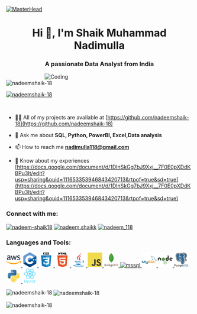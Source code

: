 [![MasterHead](https://drive.google.com/file/d/17ZdzxVB4yeVVym5eAsABZ0A5xT1fUvNc/view)](https://rishavchanda.io)

<h1 align="center">Hi 👋, I'm Shaik Muhammad Nadimulla</h1>
<h3 align="center">A passionate Data Analyst from India</h3>
<img align="right" alt="Coding" width="400" src="https://giphy.com/gifs/JWuBH9rCO2uZuHBFpm">


<p align="left"> <img src="https://komarev.com/ghpvc/?username=nadeemshaik-18&label=Profile%20views&color=0e75b6&style=flat" alt="nadeemshaik-18" /> </p>

<p align="left"> <a href="https://github.com/ryo-ma/github-profile-trophy"><img src="https://github-profile-trophy.vercel.app/?username=nadeemshaik-18" alt="nadeemshaik-18" /></a> </p>

<p align="left"> <a href="https://twitter.com/" target="blank"><img src="https://img.shields.io/twitter/follow/?logo=twitter&style=for-the-badge" alt="" /></a> </p>

- 👨‍💻 All of my projects are available at [https://github.com/nadeemshaik-18](https://github.com/nadeemshaik-18)

- 💬 Ask me about **SQL, Python, PowerBI, Excel,Data analysis**

- 📫 How to reach me **nadimulla118@gmail.com**

- 📄 Know about my experiences [https://docs.google.com/document/d/1DInSkGg7bJ9Xxj__7F0E0pXDdKBPu3It/edit?usp=sharing&ouid=111653353946843420713&rtpof=true&sd=true](https://docs.google.com/document/d/1DInSkGg7bJ9Xxj__7F0E0pXDdKBPu3It/edit?usp=sharing&ouid=111653353946843420713&rtpof=true&sd=true)

<h3 align="left">Connect with me:</h3>
<p align="left">
<a href="https://linkedin.com/in/nadeem-shaik18" target="blank"><img align="center" src="https://raw.githubusercontent.com/rahuldkjain/github-profile-readme-generator/master/src/images/icons/Social/linked-in-alt.svg" alt="nadeem-shaik18" height="30" width="40" /></a>
<a href="https://instagram.com/nadeem.shaikk" target="blank"><img align="center" src="https://raw.githubusercontent.com/rahuldkjain/github-profile-readme-generator/master/src/images/icons/Social/instagram.svg" alt="nadeem.shaikk" height="30" width="40" /></a>
<a href="https://www.leetcode.com/nadeem_118" target="blank"><img align="center" src="https://raw.githubusercontent.com/rahuldkjain/github-profile-readme-generator/master/src/images/icons/Social/leet-code.svg" alt="nadeem_118" height="30" width="40" /></a>
</p>

<h3 align="left">Languages and Tools:</h3>
<p align="left"> <a href="https://aws.amazon.com" target="_blank" rel="noreferrer"> <img src="https://raw.githubusercontent.com/devicons/devicon/master/icons/amazonwebservices/amazonwebservices-original-wordmark.svg" alt="aws" width="40" height="40"/> </a> <a href="https://www.w3schools.com/cpp/" target="_blank" rel="noreferrer"> <img src="https://raw.githubusercontent.com/devicons/devicon/master/icons/cplusplus/cplusplus-original.svg" alt="cplusplus" width="40" height="40"/> </a> <a href="https://www.w3schools.com/css/" target="_blank" rel="noreferrer"> <img src="https://raw.githubusercontent.com/devicons/devicon/master/icons/css3/css3-original-wordmark.svg" alt="css3" width="40" height="40"/> </a> <a href="https://www.w3.org/html/" target="_blank" rel="noreferrer"> <img src="https://raw.githubusercontent.com/devicons/devicon/master/icons/html5/html5-original-wordmark.svg" alt="html5" width="40" height="40"/> </a> <a href="https://www.java.com" target="_blank" rel="noreferrer"> <img src="https://raw.githubusercontent.com/devicons/devicon/master/icons/java/java-original.svg" alt="java" width="40" height="40"/> </a> <a href="https://developer.mozilla.org/en-US/docs/Web/JavaScript" target="_blank" rel="noreferrer"> <img src="https://raw.githubusercontent.com/devicons/devicon/master/icons/javascript/javascript-original.svg" alt="javascript" width="40" height="40"/> </a> <a href="https://www.mongodb.com/" target="_blank" rel="noreferrer"> <img src="https://raw.githubusercontent.com/devicons/devicon/master/icons/mongodb/mongodb-original-wordmark.svg" alt="mongodb" width="40" height="40"/> </a> <a href="https://www.microsoft.com/en-us/sql-server" target="_blank" rel="noreferrer"> <img src="https://www.svgrepo.com/show/303229/microsoft-sql-server-logo.svg" alt="mssql" width="40" height="40"/> </a> <a href="https://www.mysql.com/" target="_blank" rel="noreferrer"> <img src="https://raw.githubusercontent.com/devicons/devicon/master/icons/mysql/mysql-original-wordmark.svg" alt="mysql" width="40" height="40"/> </a> <a href="https://nodejs.org" target="_blank" rel="noreferrer"> <img src="https://raw.githubusercontent.com/devicons/devicon/master/icons/nodejs/nodejs-original-wordmark.svg" alt="nodejs" width="40" height="40"/> </a> <a href="https://www.postgresql.org" target="_blank" rel="noreferrer"> <img src="https://raw.githubusercontent.com/devicons/devicon/master/icons/postgresql/postgresql-original-wordmark.svg" alt="postgresql" width="40" height="40"/> </a> <a href="https://www.python.org" target="_blank" rel="noreferrer"> <img src="https://raw.githubusercontent.com/devicons/devicon/master/icons/python/python-original.svg" alt="python" width="40" height="40"/> </a> <a href="https://reactjs.org/" target="_blank" rel="noreferrer"> <img src="https://raw.githubusercontent.com/devicons/devicon/master/icons/react/react-original-wordmark.svg" alt="react" width="40" height="40"/> </a> </p>

<p><img align="left" src="https://github-readme-stats.vercel.app/api/top-langs?username=nadeemshaik-18&show_icons=true&locale=en&layout=compact" alt="nadeemshaik-18" /></p>

<p>&nbsp;<img align="center" src="https://github-readme-stats.vercel.app/api?username=nadeemshaik-18&show_icons=true&locale=en" alt="nadeemshaik-18" /></p>

<p><img align="center" src="https://github-readme-streak-stats.herokuapp.com/?user=nadeemshaik-18&" alt="nadeemshaik-18" /></p>
